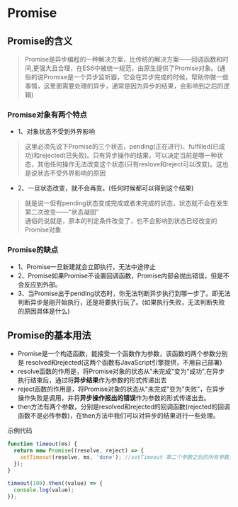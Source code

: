 # Promise

## Promise的含义

> Promise是异步编程的一种解决方案，比传统的解决方案——回调函数和时间,更强大且合理，在ES6中被统一规范，由原生提供了Promise对象。(通俗的说Promise是一个异步监听器，它会在异步完成的时候，帮助你做一些事情，这里面需要处理的异步，通常是因为异步的结果，会影响到之后的逻辑)

### Promise对象有两个特点

- 1、对象状态不受到外界影响

> 这里必须先说下Promise的三个状态，pending(正在进行)、fulfilled(已成功)和rejected(已失败)。只有异步操作的结果，可以决定当前是哪一种状态，其他任何操作无法改变这个状态(只有reslove和reject可以改变)。这也是说状态不受外界影响的原因

- 2、一旦状态改变，就不会再变。(任何时候都可以得到这个结果)

> 就是说一但有pending状态变成完成或者未完成的状态，状态就不会在发生第二次改变——"状态凝固"</br>
通俗的说就是，原本的判定条件改变了，也不会影响到状态已经改变的Promise对象

### Promise的缺点

- 1、Promise一旦新建就会立即执行，无法中途停止
- 2、Promise如果Promise不设置回调函数，Promise内部会抛出错误，但是不会反应到外部。
- 3、当Promise出于pending状态时，你无法判断异步执行到哪一步了。即无法判断异步是刚开始执行，还是将要执行玩了。(如果执行失败，无法判断失败的原因具体是什么)

## Promise的基本用法

- Promise是一个构造函数，能接受一个函数作为参数，该函数的两个参数分别是 resolved和rejected(这两个函数有JavaScript引擎提供，不用自己部署)
- resolve函数的作用是，将Promise对象的状态从"未完成"变为"成功",在异步执行结束后，通过将**异步结果**作为参数的形式传递出去
- reject函数的作用是，将Promise对象的状态从"未完成"变为"失败"，在异步操作失败是调用，并将**异步操作报出的错误**作为参数的形式传递出去。
- then方法有两个参数，分别是resolved和rejected的回调函数(rejected的回调函数不是必传参数)，在then方法中我们可以对异步的结果进行一些处理。

示例代码
```javascript
function timeout(ms) {
  return new Promise((resolve, reject) => {
    setTimeout(resolve, ms, 'done'); //setTimeout 第二个参数之后的所有参数，会被当做第一个函数的参数传入到第一个函数中
  });
}

timeout(100).then((value) => {
  console.log(value);
});
```